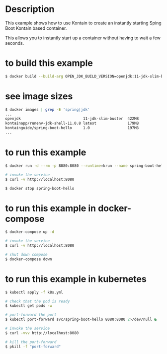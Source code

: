 # Description
This example shows how to use Kontain to create an instantly starting Sping Boot Kontain based container.

This allows you to instantly start up a container without having to wait a few seconds.

# to build this example
```bash
$ docker build --build-arg OPEN_JDK_BUILD_VERSION=openjdk:11-jdk-slim-buster --build-arg OPEN_JDK_KONTAIN_RELEASE_VERSION=kontainapp/runenv-jdk-shell-11.0.8:latest -t kontainguide/spring-boot-hello:1.0 .
```

# see image sizes
```bash
$ docker images | grep -E 'spring|jdk'
...
openjdk                            11-jdk-slim-buster  422MB
kontainapp/runenv-jdk-shell-11.0.8 latest              179MB
kontainguide/spring-boot-hello     1.0                 197MB
...
```

# to run this example
```bash
$ docker run -d --rm -p 8080:8080 --runtime=krun --name spring-boot-hello kontainguide/spring-boot-hello:1.0

# invoke the service
$ curl -v http://localhost:8080

$ docker stop spring-boot-hello
```

# to run this example in docker-compose
```bash
$ docker-compose up -d

# invoke the service
$ curl -v http://localhost:8080

# shut down compose
$ docker-compose down
```

# to run this example in kubernetes
```bash
$ kubectl apply -f k8s.yml

# check that the pod is ready
$ kubectl get pods -w

# port-forward the port
$ kubectl port-forward svc/spring-boot-hello 8080:8080 2>/dev/null &

# invoke the service
$ curl -vvv http://localhost:8080

# kill the port-forward
$ pkill -f "port-forward"
```